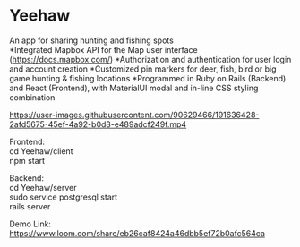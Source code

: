 # Yeehaw
An app for sharing hunting and fishing spots  
*Integrated Mapbox API for the Map user interface (https://docs.mapbox.com/)
*Authorization and authentication for user login and account creation
*Customized pin markers for deer, fish, bird or big game hunting & fishing locations
*Programmed in Ruby on Rails (Backend) and React (Frontend), with MaterialUI modal and in-line CSS styling combination

https://user-images.githubusercontent.com/90629466/191636428-2afd5675-45ef-4a92-b0d8-e489adcf249f.mp4

Frontend:
<br>
cd Yeehaw/client 
<br>
npm start

Backend:
<br>
cd Yeehaw/server
<br>
sudo service postgresql start
<br>
rails server

Demo Link: https://www.loom.com/share/eb26caf8424a46dbb5ef72b0afc564ca
